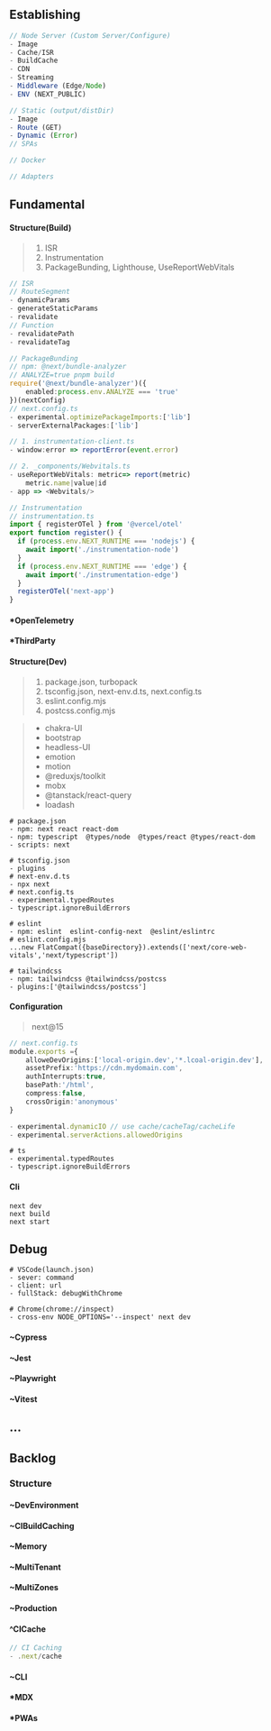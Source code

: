 ## Establishing

```ts
// Node Server (Custom Server/Configure)
- Image
- Cache/ISR
- BuildCache
- CDN
- Streaming
- Middleware (Edge/Node)
- ENV (NEXT_PUBLIC)
```

```ts
// Static (output/distDir)
- Image
- Route (GET)
- Dynamic (Error)
// SPAs
```

```ts
// Docker
```

```ts
// Adapters
```

## Fundamental

#### Structure(Build)

> 1. ISR
> 2. Instrumentation
> 3. PackageBunding, Lighthouse, UseReportWebVitals

```ts
// ISR
// RouteSegment
- dynamicParams
- generateStaticParams
- revalidate
// Function
- revalidatePath
- revalidateTag
```

```ts
// PackageBunding
// npm: @next/bundle-analyzer
// ANALYZE=true pnpm build
require('@next/bundle-analyzer')({
	enabled:process.env.ANALYZE === 'true'
})(nextConfig)
// next.config.ts
- experimental.optimizePackageImports:['lib']
- serverExternalPackages:['lib']
```

```ts
// 1. instrumentation-client.ts
- window:error => reportError(event.error)
```

```ts
// 2. _components/Webvitals.ts
- useReportWebVitals: metric=> report(metric)
	metric.name|value|id
- app => <Webvitals/>
```

```ts
// Instrumentation
// instrumentation.ts
import { registerOTel } from '@vercel/otel'
export function register() {
  if (process.env.NEXT_RUNTIME === 'nodejs') {
    await import('./instrumentation-node')
  }
  if (process.env.NEXT_RUNTIME === 'edge') {
    await import('./instrumentation-edge')
  }
  registerOTel('next-app')
}
```

#### *OpenTelemetry

#### *ThirdParty

#### Structure(Dev)

> 1. package.json, turbopack
> 2. tsconfig.json, next-env.d.ts, next.config.ts
> 3. eslint.config.mjs
> 4. postcss.config.mjs

> - chakra-UI
> - bootstrap
> - headless-UI
> - emotion
> - motion
> - @reduxjs/toolkit
> - mobx
> - @tanstack/react-query
> - loadash

```shell
# package.json
- npm: next react react-dom
- npm: typescript  @types/node  @types/react @types/react-dom
- scripts: next
```

```shell
# tsconfig.json
- plugins
# next-env.d.ts 
- npx next
# next.config.ts
- experimental.typedRoutes
- typescript.ignoreBuildErrors
```

```shell
# eslint
- npm: eslint  eslint-config-next  @eslint/eslintrc
# eslint.config.mjs
...new FlatCompat({baseDirectory}).extends(['next/core-web-vitals','next/typescript'])
```

```shell
# tailwindcss
- npm: tailwindcss @tailwindcss/postcss
- plugins:['@tailwindcss/postcss']
```

#### Configuration

> next@15

```ts
// next.config.ts
module.exports ={
	alloweDevOrigins:['local-origin.dev','*.lcoal-origin.dev'],
	assetPrefix:'https://cdn.mydomain.com',
    authInterrupts:true,
    basePath:'/html',
    compress:false,
    crossOrigin:'anonymous'
}
```

```ts
- experimental.dynamicIO // use cache/cacheTag/cacheLife
- experimental.serverActions.allowedOrigins
```

```shell
# ts
- experimental.typedRoutes
- typescript.ignoreBuildErrors
```

#### Cli

```shell
next dev
next build
next start
```

## Debug

```shell
# VSCode(launch.json)
- sever: command
- client: url
- fullStack: debugWithChrome
```

```shell
# Chrome(chrome://inspect)
- cross-env NODE_OPTIONS='--inspect' next dev
```

#### ~Cypress

#### ~Jest

#### ~Playwright

#### ~Vitest

## ...

## Backlog

### Structure

#### ~DevEnvironment

#### ~CIBuildCaching

#### ~Memory

#### ~MultiTenant

#### ~MultiZones

#### ~Production

#### ^CICache

```ts
// CI Caching
- .next/cache
```

#### ~CLI

#### *MDX

#### *PWAs